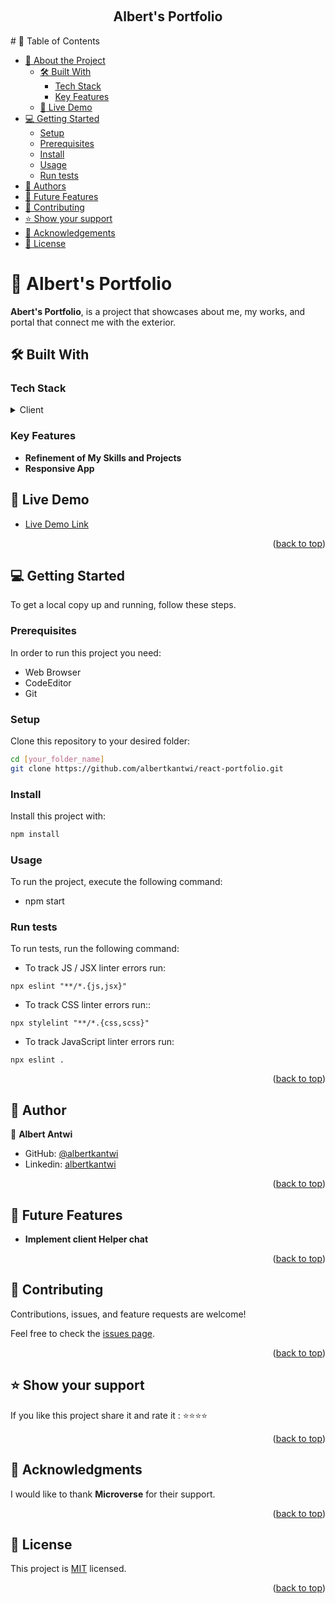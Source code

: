 <a name="readme-top"></a>
<div align="center">
  <br/>
  <h2><b>Albert's Portfolio</b></h2>

</div>
# 📗 Table of Contents

- [📖 About the Project](#about-project)
  - [🛠 Built With](#built-with)
    - [Tech Stack](#tech-stack)
    - [Key Features](#key-features)
  - [🚀 Live Demo](#live-demo)
- [💻 Getting Started](#getting-started)
  - [Setup](#setup)
  - [Prerequisites](#prerequisites)
  - [Install](#install)
  - [Usage](#usage)
   - [Run tests](#run-tests)
- [👥 Authors](#authors)
- [🔭 Future Features](#future-features)
- [🤝 Contributing](#contributing)
- [⭐️ Show your support](#support)
- [🙏 Acknowledgements](#acknowledgements)
- [📝 License](#license)

# 📖 Albert's Portfolio
 <a name="about-project"></a>

**Abert's Portfolio**, is a project that showcases about me, my works, and portal that connect me with the exterior.

## 🛠 Built With <a name="built-with"></a>

### Tech Stack <a name="tech-stack"></a>

<details>
  <summary>Client</summary>
  <ul>
    <li><a href="https://html.spec.whatwg.org/multipage/#toc-semantics/">HTML</a></li>
    <li><a href="https://www.w3.org/standards/webdesign/htmlcss">CSS</a></li>
    <li><a href="https://react.dev/">React</a></li>
  </ul>
</details>

### Key Features <a name="key-features"></a>

- **Refinement of My Skills and Projects**
- **Responsive App**

## 🚀 Live Demo <a name="live-demo"></a>
- [Live Demo Link](https://albert-portfolio.onrender.com/)


<p align="right">(<a href="#readme-top">back to top</a>)</p>


## 💻 Getting Started <a name="getting-started"></a>


To get a local copy up and running, follow these steps.

### Prerequisites

In order to run this project you need:
- Web Browser
- CodeEditor
- Git

### Setup

Clone this repository to your desired folder:

  ```sh
  cd [your_folder_name]
  git clone https://github.com/albertkantwi/react-portfolio.git
```
### Install

Install this project with:

  ```sh
  npm install
```
### Usage

To run the project, execute the following command:

- npm start
### Run tests

To run tests, run the following command:

- To track JS / JSX linter errors run:
```
npx eslint "**/*.{js,jsx}"
```
- To track CSS linter errors run::
```
npx stylelint "**/*.{css,scss}"
```
- To track JavaScript linter errors run:
```
npx eslint .
```

<p align="right">(<a href="#readme-top">back to top</a>)</p>


## 👥 Author <a name="authors"></a>

👤 **Albert Antwi**

- GitHub: [@albertkantwi](https://github.com/albertkantwi)
- Linkedin: [albertkantwi](https://www.linkedin.com/in/albertkantwi/)

<p align="right">(<a href="#readme-top">back to top</a>)</p>


## 🔭 Future Features <a name="future-features"></a>

- **Implement client Helper chat**

<p align="right">(<a href="#readme-top">back to top</a>)</p>


## 🤝 Contributing <a name="contributing"></a>

Contributions, issues, and feature requests are welcome!

Feel free to check the [issues page](https://github.com/albertkantwi/react-portfolio/issues).

<p align="right">(<a href="#readme-top">back to top</a>)</p>


## ⭐️ Show your support <a name="support"></a>


If you like this project share it and rate it :
⭐️⭐️⭐️⭐️
<p align="right">(<a href="#readme-top">back to top</a>)</p>

## 🙏 Acknowledgments <a name="acknowledgements"></a>

I would like to thank **Microverse** for their support. 

<p align="right">(<a href="#readme-top">back to top</a>)</p>


## 📝 License <a name="license"></a>
This project is [MIT](./LICENSE) licensed.

<p align="right">(<a href="#readme-top">back to top</a>)</p>